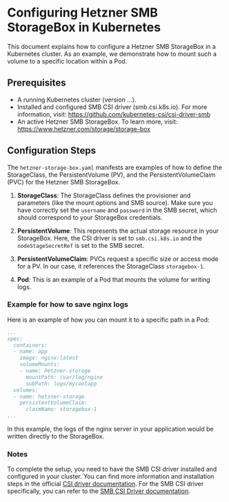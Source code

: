 # Configuring Hetzner SMB StorageBox in Kubernetes

This document explains how to configure a Hetzner SMB StorageBox in a Kubernetes cluster. As an example, we demonstrate how to mount such a volume to a specific location within a Pod.

## Prerequisites

- A running Kubernetes cluster (version ...).
- Installed and configured SMB CSI driver (smb.csi.k8s.io). For more information, visit: https://github.com/kubernetes-csi/csi-driver-smb
- An active Hetzner SMB StorageBox. To learn more, visit: https://www.hetzner.com/storage/storage-box

## Configuration Steps

The `hetzner-storage-box.yaml` manifests are examples of how to define the StorageClass, the PersistentVolume (PV), and the PersistentVolumeClaim (PVC) for the Hetzner SMB StorageBox.

1. **StorageClass**: The StorageClass defines the provisioner and parameters (like the mount options and SMB source). Make sure you have correctly set the `username` and `password` in the SMB secret, which should correspond to your StorageBox credentials.

2. **PersistentVolume**: This represents the actual storage resource in your StorageBox. Here, the CSI driver is set to `smb.csi.k8s.io` and the `nodeStageSecretRef` is set to the SMB secret.

3. **PersistentVolumeClaim**: PVCs request a specific size or access mode for a PV. In our case, it references the StorageClass `storagebox-1`.

4. **Pod**: This is an example of a Pod that mounts the volume for writing logs.

### Example for how to save nginx logs

Here is an example of how you can mount it to a specific path in a Pod:

```yaml
...
spec:
  containers:
  - name: app
    image: nginx:latest
    volumeMounts:
    - name: hetzner-storage
      mountPath: /var/log/nginx
      subPath: logs/mycoolapp
  volumes:
  - name: hetzner-storage
    persistentVolumeClaim:
      claimName: storagebox-1
...
```

In this example, the logs of the nginx server in your application would be written directly to the StorageBox.

### Notes
To complete the setup, you need to have the SMB CSI driver installed and configured in your cluster. You can find more information and installation steps in the official [CSI driver documentation](https://kubernetes-csi.github.io/docs/drivers.html). For the SMB CSI driver specifically, you can refer to the [SMB CSI Driver documentation](https://github.com/kubernetes-csi/csi-driver-smb).


